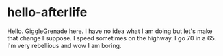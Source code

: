 # hello-afterlife

Hello. GiggleGrenade here. I have no idea what I am doing but let's make that change I suppose. I speed sometimes on the highway. I go 70 in a 65. I'm very rebellious and wow I am boring. 
